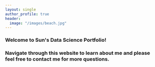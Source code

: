 ```yaml
---
layout: single
author_profile: true
header:
  image: "/images/beach.jpg"
---
```


### Welcome to Sun's Data Science Portfolio!  

### Navigate through this website to learn about me and please feel free to contact me for more questions.
